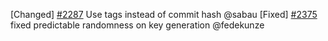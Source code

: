 [Changed] [\#2287](https://github.com/cosmos/voyager/pull/2287) Use tags instead of commit hash @sabau
[Fixed] [\#2375](https://github.com/cosmos/lunie/pull/2375) fixed predictable randomness on key generation @fedekunze
